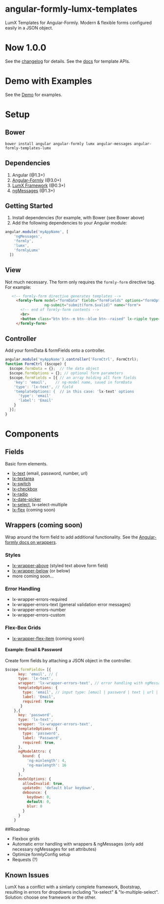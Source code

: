 angular-formly-lumx-templates
=============================

LumX Templates for Angular-Formly. Modern & flexible forms configured easily in a JSON object.

# Now 1.0.0

See the [changelog](https://github.com/formly-js/angular-formly-templates-lumx/blob/master/CHANGELOG.md "Templates-LumX Changes") for details.
See the [docs](https://github.com/formly-js/angular-formly-templates-lumx/tree/master/docs "Documentation") for template APIs.

# Demo with Examples

See the [Demo](https://formly-lumx.herokuapp.com/ "Angular-Formly-Lumx Demo") for examples.

# Setup

## Bower

`bower install angular angular-formly lumx angular-messages angular-formly-templates-lumx`

## Dependencies

1. Angular (@1.3+)
2. [Angular-Formly](https://github.com/formly-js/angular-formly "Angular-Formly") (@3.0+)
3. [LumX Framework](http://ui.lumapps.com/ "LumX Framework") (@0.3+)
4. [ngMessages](https://docs.angularjs.org/api/ngMessages/directive/ngMessages "ngMessages Docs") (@1.3+)

## Getting Started

1. Install dependencies (for example, with Bower (see Bower above)
2. Add the following dependencies to your Angular module:

```javascript
angular.module('myAppName', [
    'ngMessages',
    'formly',
    'lumx',
    'formlyLumx'
  ])
```

## View

   Not much necessary. The form only requires the `formly-form` directive tag. For example:

```html
   <!-- formly-form directive generates templates -->
     <formly-form model="formData" fields="formFields" options="formOptions"
                  ng-submit="submit(form.$valid)" name="form">
       <!-- end of formly-form contents -->
       <br>
       <button class="btn btn--m btn--blue btn--raised" lx-ripple type="submit">Submit</button>
     </formly-form>
```

## Controller

Add your formData & formFields onto a controller.

```javascript
angular.module('myAppName').controller('FormCtrl', FormCtrl);
function FormCtrl ($scope) {
  $scope.formData = {};  // the data object
  $scope.formOptions = {}; // optional form parameters
  $scope.formFields = [{ // an array holding all form fields
    'key': 'email',    // ng-model name, saved in formData
    'type': 'lx-text', // field
    'templateOptions: {  // in this case: 'lx-text' options
      'type': 'email'
      'label': 'Email'
    }
  }];
}
```

# Components

## Fields

Basic form elements.

- [lx-text](https://github.com/formly-js/angular-formly-templates-lumx/tree/master/docs/text.md) (email, password, number, url)
- [lx-textarea](https://github.com/formly-js/angular-formly-templates-lumx/tree/master/docs/text.md)
- [lx-switch](https://github.com/formly-js/angular-formly-templates-lumx/tree/master/docs/option.md)
- [lx-checkbox](https://github.com/formly-js/angular-formly-templates-lumx/tree/master/docs/option.md)
- [lx-radio](https://github.com/formly-js/angular-formly-templates-lumx/tree/master/docs/option.md)
- [lx-date-picker](https://github.com/formly-js/angular-formly-templates-lumx/tree/master/docs/select.md)
- [lx-select](https://github.com/formly-js/angular-formly-templates-lumx/tree/master/docs/select.md), lx-select-multiple
- [lx-flex](https://github.com/formly-js/angular-formly-templates-lumx/tree/master/docs/flex.md) (coming soon)

## Wrappers (coming soon)

Wrap around the form field to add additional functionality. See the [Angular-formly docs on wrappers](https://github.com/formly-js/angular-formly#wrapper-stringarray-of-strings "Wrappers").

### Styles
- [lx-wrapper-above](https://github.com/formly-js/angular-formly-templates-lumx/tree/master/docs/wrapper.md) (styled text above form field)
- [lx-wrapper-below](https://github.com/formly-js/angular-formly-templates-lumx/tree/master/docs/wrapper.md) (or below)
- more coming soon...

### Error Handling
- lx-wrapper-errors-required
- lx-wrapper-errors-text (general validation error messages)
- lx-wrapper-errors-number
- lx-wrapper-errors-custom

### Flex-Box Grids
- [lx-wrapper-flex-item](https://github.com/formly-js/angular-formly-templates-lumx/tree/master/docs/flex.md) (coming soon)

#### Example: Email & Password
  
  Create form fields by attaching a JSON object in the controller.
  
```javascript
$scope.formFields= [{
      key: 'email', // {
      type: 'lx-text',
      wrapper: 'lx-wrapper-errors-text', // error handling with ngMessages
      templateOptions: {
        type: 'email', // input type: [email | password | text | url | number]
        label: 'Email',
        required: true
       }
    },{
      key: 'password',
      type: 'lx-text',
      wrapper: 'lx-wrapper-errors-text',
      templateOptions: {
        type: 'password',
        label: 'Password',
        required: true,
      },
      ngModelAttrs: {
        bound: {
          'ng-minlength': 4,
          'ng-maxlength': 16
        }
      },
      modelOptions: { 
        allowInvalid: true,
        updateOn: 'default blur keydown',
        debounce: {
          keydown: 0,
          default: 0,
          blur: 0
        }
      }
    }
```

##Roadmap
- Flexbox grids
- Automatic error handling with wrappers & ngMessages (only add necessary ngMessages for set attributes)
- Optimize formlyConfig setup
- Requests (?)

    
## Known Issues

LumX has a conflict with a simlarly complete framework, Bootstrap, resulting in errors for dropdowns including "lx-select" & "lx-multiple-select". Solution: choose one framework or the other.
